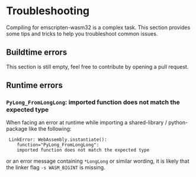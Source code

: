 # Troubleshooting


Compiling for emscripten-wasm32 is a complex task. This section provides some tips and tricks to help you troubleshoot common issues.

## Buildtime errors

This section is still empty, feel free to contribute by opening a pull request.

## Runtime errors

### `PyLong_FromLongLong`: imported function does not match the expected type

When facing an error at runtime while importing a shared-library / python-package like the following:
```
 LinkError: WebAssembly.instantiate():
    function="PyLong_FromLongLong":
    imported function does not match the expected type
```
or an error message containing `*LongLong` or similar wording, it is likely that
the linker flag `-s WASM_BIGINT` is missing.
